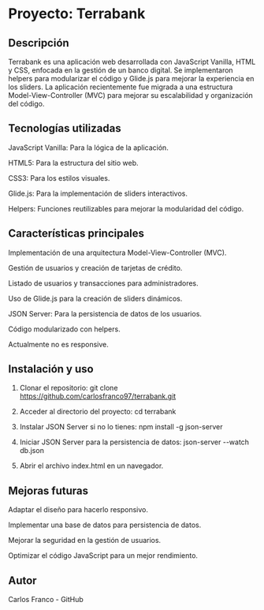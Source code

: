 # Proyecto: Terrabank

## Descripción

Terrabank es una aplicación web desarrollada con JavaScript Vanilla, HTML y CSS, enfocada en la gestión de un banco digital. Se implementaron helpers para modularizar el código y Glide.js para mejorar la experiencia en los sliders. La aplicación recientemente fue migrada a una estructura Model-View-Controller (MVC) para mejorar su escalabilidad y organización del código.

## Tecnologías utilizadas

JavaScript Vanilla: Para la lógica de la aplicación.

HTML5: Para la estructura del sitio web.

CSS3: Para los estilos visuales.

Glide.js: Para la implementación de sliders interactivos.

Helpers: Funciones reutilizables para mejorar la modularidad del código.


## Características principales

Implementación de una arquitectura Model-View-Controller (MVC).

Gestión de usuarios y creación de tarjetas de crédito.

Listado de usuarios y transacciones para administradores.

Uso de Glide.js para la creación de sliders dinámicos.

JSON Server: Para la persistencia de datos de los usuarios.

Código modularizado con helpers.

Actualmente no es responsive.

## Instalación y uso
1. Clonar el repositorio:
git clone https://github.com/carlosfranco97/terrabank.git

2. Acceder al directorio del proyecto:
cd terrabank

3. Instalar JSON Server si no lo tienes:
npm install -g json-server

4. Iniciar JSON Server para la persistencia de datos:
json-server --watch db.json

5. Abrir el archivo index.html en un navegador.


## Mejoras futuras

Adaptar el diseño para hacerlo responsivo.

Implementar una base de datos para persistencia de datos.

Mejorar la seguridad en la gestión de usuarios.

Optimizar el código JavaScript para un mejor rendimiento.

## Autor
Carlos Franco - GitHub



